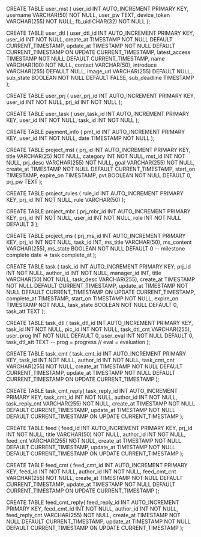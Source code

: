 CREATE TABLE user_mst (
  user_id INT AUTO_INCREMENT PRIMARY KEY,
  username VARCHAR(50) NOT NULL,
  user_pw TEXT,
  device_token VARCHAR(255) NOT NULL,
  fb_uid CHAR(32) NOT NULL
);

CREATE TABLE user_dtl (
  user_dtl_id INT AUTO_INCREMENT PRIMARY KEY,
  user_id INT NOT NULL,
  create_at TIMESTAMP NOT NULL DEFAULT CURRENT_TIMESTAMP,
  update_at TIMESTAMP NOT NULL DEFAULT CURRENT_TIMESTAMP ON UPDATE CURRENT_TIMESTAMP,
  latest_access TIMESTAMP NOT NULL DEFAULT CURRENT_TIMESTAMP,
  name VARCHAR(100) NOT NULL,
  contact VARCHAR(50),
  introduce VARCHAR(255) DEFAULT NULL,
  image_url VARCHAR(255) DEFAULT NULL,
  sub_state BOOLEAN NOT NULL DEFAULT FALSE,
  sub_deadline TIMESTAMP
);

CREATE TABLE user_prj (
  user_prj_id INT AUTO_INCREMENT PRIMARY KEY,
  user_id INT NOT NULL,
  prj_id INT NOT NULL
);

CREATE TABLE user_task (
  user_task_id INT AUTO_INCREMENT PRIMARY KEY,
  user_id INT NOT NULL,
  task_id INT NOT NULL
);

CREATE TABLE payment_info (
  pmt_id INT AUTO_INCREMENT PRIMARY KEY,
  user_id INT NOT NULL,
  date TIMESTAMP NOT NULL
);

CREATE TABLE project_mst (
  prj_id INT AUTO_INCREMENT PRIMARY KEY,
  title VARCHAR(25) NOT NULL,
  category INT NOT NULL,
  mst_id INT NOT NULL,
  prj_desc VARCHAR(255) NOT NULL,
  goal VARCHAR(255) NOT NULL,
  create_at TIMESTAMP NOT NULL DEFAULT CURRENT_TIMESTAMP,
  start_on TIMESTAMP,
  expire_on TIMESTAMP,
  pvt BOOLEAN NOT NULL DEFAULT 0,
  prj_pw TEXT
);

CREATE TABLE project_rules (
  rule_id INT AUTO_INCREMENT PRIMARY KEY,
  prj_id INT NOT NULL,
  rule VARCHAR(50)
);

CREATE TABLE project_mbr (
  prj_mbr_id INT AUTO_INCREMENT PRIMARY KEY,
  prj_id INT NOT NULL,
  user_id INT NOT NULL,
  role INT NOT NULL DEFAULT 3
);

CREATE TABLE project_ms (
  prj_ms_id INT AUTO_INCREMENT PRIMARY KEY,
  prj_id INT NOT NULL,
  task_id INT,
  ms_title VARCHAR(50),
  ms_content VARCHAR(255),
  ms_state BOOLEAN NOT NULL DEFAULT 0
  -- milestone complete date => task complete_at
);

CREATE TABLE task (
  task_id INT AUTO_INCREMENT PRIMARY KEY,
  prj_id INT NOT NULL,
  author_id INT NOT NULL,
  manager_id INT,
  title VARCHAR(50) NOT NULL,
  task_desc VARCHAR(255),
  create_at TIMESTAMP NOT NULL DEFAULT CURRENT_TIMESTAMP,
  update_at TIMESTAMP NOT NULL DEFAULT CURRENT_TIMESTAMP ON UPDATE CURRENT_TIMESTAMP,
  complete_at TIMESTAMP,
  start_on TIMESTAMP NOT NULL,
  expire_on TIMESTAMP NOT NULL,
  task_state BOOLEAN NOT NULL DEFAULT 0,
  task_att TEXT
);

CREATE TABLE task_dtl (
  task_dtl_id INT AUTO_INCREMENT PRIMARY KEY,
  task_id INT NOT NULL,
  pic_id INT NOT NULL,
  task_dtl_cnt VARCHAR(255),
  user_prog INT NOT NULL DEFAULT 0,
  user_eval INT NOT NULL DEFAULT 0,
  task_dtl_att TEXT
  -- prog = progress // eval = evaluation
);

CREATE TABLE task_cmt (
  task_cmt_id INT AUTO_INCREMENT PRIMARY KEY,
  task_id INT NOT NULL,
  author_id INT NOT NULL,
  task_cmt_cnt VARCHAR(255) NOT NULL,
  create_at TIMESTAMP NOT NULL DEFAULT CURRENT_TIMESTAMP,
  update_at TIMESTAMP NOT NULL DEFAULT CURRENT_TIMESTAMP ON UPDATE CURRENT_TIMESTAMP
);

CREATE TABLE task_cmt_reply(
  task_reply_id	INT AUTO_INCREMENT PRIMARY KEY,
  task_cmt_id INT NOT NULL,
  author_id INT NOT NULL,
  task_reply_cnt VARCHAR(255) NOT NULL,
  create_at TIMESTAMP NOT NULL DEFAULT CURRENT_TIMESTAMP,
  update_at TIMESTAMP NOT NULL DEFAULT CURRENT_TIMESTAMP ON UPDATE CURRENT_TIMESTAMP
);

CREATE TABLE feed (
  feed_id INT AUTO_INCREMENT PRIMARY KEY,
  prj_id INT NOT NULL,
  title VARCHAR(50) NOT NULL,
  author_id INT NOT NULL,
  feed_cnt VARCHAR(255) NOT NULL,
  create_at TIMESTAMP NOT NULL DEFAULT CURRENT_TIMESTAMP,
  update_at TIMESTAMP NOT NULL DEFAULT CURRENT_TIMESTAMP ON UPDATE CURRENT_TIMESTAMP
);

CREATE TABLE feed_cmt (
  feed_cmt_id INT AUTO_INCREMENT PRIMARY KEY,
  feed_id INT NOT NULL,
  author_id INT NOT NULL,
  feed_cmt_cnt VARCHAR(255) NOT NULL,
  create_at TIMESTAMP NOT NULL DEFAULT CURRENT_TIMESTAMP,
  update_at TIMESTAMP NOT NULL DEFAULT CURRENT_TIMESTAMP ON UPDATE CURRENT_TIMESTAMP
);

CREATE TABLE feed_cmt_reply(
  feed_reply_id	INT AUTO_INCREMENT PRIMARY KEY,
  feed_cmt_id INT NOT NULL,
  author_id INT NOT NULL,
  feed_reply_cnt VARCHAR(255) NOT NULL,
  create_at TIMESTAMP NOT NULL DEFAULT CURRENT_TIMESTAMP,
  update_at TIMESTAMP NOT NULL DEFAULT CURRENT_TIMESTAMP ON UPDATE CURRENT_TIMESTAMP
);